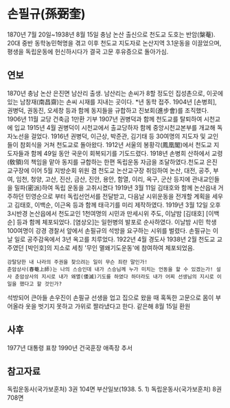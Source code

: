 손필규(孫弼奎)
=======

1870년 7월 20일~1938년 8월 15일
충남 논산 출신으로 천도교 도호는 반암(槃菴). 
20대 중반 동학농민혁명을 겪고 이후 천도교 지도자로 논산지역 3.1운동을 이끌었으며, 평생을 독립운동에 헌신하시다가 결국 고문 후유증으로 돌아가심.


연보
---
1870년 충남 논산 은진면 남산리 출생. 남산리는 손씨가 8할 정도인 집성촌으로, 이곳에 있는 남창재(南昌齋)는 손씨 시재를 지내는 곳이다.
*년 동학 접주.
1904년 [손병희], 권병덕, 권동진, 오세창 등과 함께 동지들을 규합하고 진보회(進步會)를 조직했다. 
1906년 11월 교당 건축금 1만환 기부
1907년 권병덕과 함께 천도교를 탈퇴하여 시천교에 입교
1915년 4월 권병덕이 시천교에서 출교당하자 함께 중앙시천교본부를 개교해 독자노선을 걸었다.
1916년 권병덕, 이근상, 박준관, 김기태 등 30여명의 지도자 및 교인들이 참회식을 거쳐 천도교로 돌아왔다.
1912년 서울의 봉황각(鳳凰閣)에서 천도교 지도자들과 함께 49일 동안 국운이 회복되기를 기도드렸다.
1918년 손병희 산하에서 교령(敎領)의 책임을 맡아 동지를 규합하는 한편 독립운동 자금을 조달하였다.천도교 은진 교구장에 이어 5월 지방순회 위원 겸 천도교 논산교구장 취임하여 논산, 대전, 공주, 부여, 임천, 청양, 고산, 진산, 금산, 진안, 용안, 함열, 이리, 옥구, 군산 등지에 관내교인들을 밀파(密派)하여 독립 운동을 고취시켰다
1919년 3월 11일 김태호와 함께 논산읍내 거주하던 민영순으로 부터 독립선언서를 전달받고, 다음날 시위운동을 전개할 계획을 세우고 김태호, 이백순, 이근옥 등과 함께 태극기를 미리 제작하였다.
1919년 3월 12일 오후 3시반경 논산읍에서 천도교인 1천여명의 시민과 만세시위 주도, 이날밤 [김태호] [이백순] 등과 함께 체포되었다. [염상오]는 일헌병의 발포로 순사하였다. 이날밤 시민 학생 100여명이 강경 경찰서 앞에서 손필규의 석방을 요구하는 시위를 벌렸다. 손필규는 이날 일로 공주감옥에서 3년 옥고를 치루었다.
1922년 4월 경도사
1938년 2월 천도교 교주였던 [박인호]의 지소로 세칭 '무인 멸왜기도운동'에 참여하여 체포되었음. 
  ```
  강탈당한 내 나라의 주권을 찾으려는 일이 무슨 죄란 말인가!
  춘암상사(春菴上師)는 나의 스승인데 내가 스승님께 누가 미치는 언동을 할 수 있겠는가! 설사 춘암상사의 지시로 내가 왜멸(倭滅)기도를 하였다 하더라도 내가 어찌 선생님의 지시로 이 일을 했다고 할 것인가?
  ```
 석방되어 큰아들 손우진이 손필규 선생을 업고 집으로 왔을 때 혹독한 고문으로 몸이 부어올라 옷을 벗기지 못하고 가위로 짤라냈다고 한다. 같은해 8월 15일 환원


사후
----
1977년 대통령 표창
1990년 건국훈장 애족장 추서


참고자료
--------
독립운동사(국가보훈처) 3권 104면
부산일보(1938. 5. 1)
독립운동사(국가보훈처) 8권 708면

